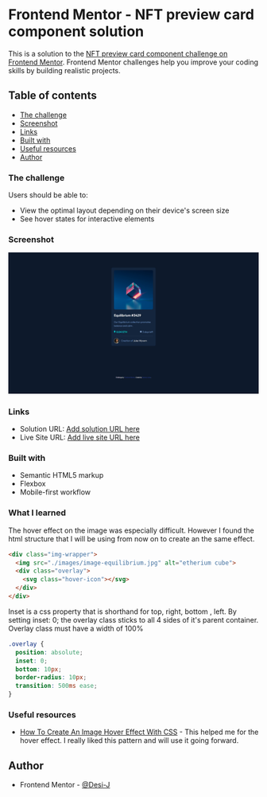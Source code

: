 # Frontend Mentor - NFT preview card component solution

This is a solution to the [NFT preview card component challenge on Frontend Mentor](https://www.frontendmentor.io/challenges/nft-preview-card-component-SbdUL_w0U). Frontend Mentor challenges help you improve your coding skills by building realistic projects. 


## Table of contents

  - [The challenge](#the-challenge)
  - [Screenshot](#screenshot)
  - [Links](#links)
  - [Built with](#built-with)
  - [Useful resources](#useful-resources)
  -  [Author](#author)


### The challenge

Users should be able to:

- View the optimal layout depending on their device's screen size
- See hover states for interactive elements


### Screenshot

![](./images/screenshot.png)


### Links

- Solution URL: [Add solution URL here](https://your-solution-url.com)
- Live Site URL: [Add live site URL here](https://your-live-site-url.com)


### Built with

- Semantic HTML5 markup
- Flexbox
- Mobile-first workflow


### What I learned

The hover effect on the image was especially difficult. However I found the html structure that I will be using from now on to create an the same effect. 

```html
<div class="img-wrapper">
  <img src="./images/image-equilibrium.jpg" alt="etherium cube">
  <div class="overlay">
    <svg class="hover-icon"></svg>
  </div>
</div>
```


Inset is a css property that is shorthand for top, right, bottom , left. By setting inset: 0; the overlay class sticks to all 4 sides of it's parent container. Overlay class must have a width of 100%

```css
.overlay {
  position: absolute;
  inset: 0;
  bottom: 10px;
  border-radius: 10px;
  transition: 500ms ease;
}
```

### Useful resources

- [How To Create An Image Hover Effect With CSS](https://www.youtube.com/watch?v=tF3RE5CGt9U) - This helped me for the hover effect. I really liked this pattern and will use it going forward.


## Author

<!-- - Website - [Add your name here](https://www.your-site.com) -->
- Frontend Mentor - [@Desi-J](https://www.frontendmentor.io/profile/Desi-J)



